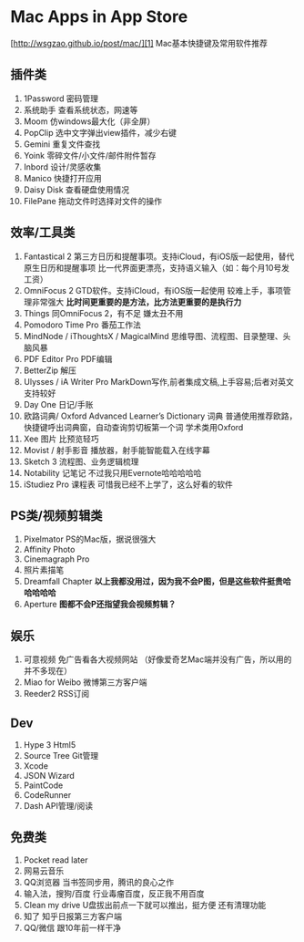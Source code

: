 # Mac Apps in App Store
[http://wsgzao.github.io/post/mac/][1]
Mac基本快捷键及常用软件推荐
## 插件类
1. 1Password
	密码管理
2. 系统助手
	查看系统状态，网速等
3. Moom
	仿windows最大化（非全屏）
4. PopClip
	选中文字弹出view插件，减少右键
5. Gemini
	重复文件查找
6. Yoink
	零碎文件/小文件/邮件附件暂存
7. Inbord
	设计/灵感收集
8. Manico
	 快捷打开应用
9. Daisy Disk
	查看硬盘使用情况
10. FilePane
	拖动文件时选择对文件的操作
## 效率/工具类
1. Fantastical 2
	第三方日历和提醒事项。支持iCloud，有iOS版一起使用，替代原生日历和提醒事项
	比一代界面更漂亮，支持语义输入（如：每个月10号发工资）
2. OmniFocus 2
	GTD软件。支持iCloud，有iOS版一起使用
	较难上手，事项管理非常强大
	**比时间更重要的是方法，比方法更重要的是执行力**
3. Things
	同OmniFocus 2，有不足
	嫌太丑不用
4. Pomodoro Time Pro 
	番茄工作法
5. MindNode / iThoughtsX / MagicalMind
	思维导图、流程图、目录整理、头脑风暴
6. PDF Editor Pro
	PDF编辑
7. BetterZip
	解压
8. Ulysses / iA Writer Pro
	MarkDown写作,前者集成文稿,上手容易;后者对英文支持较好
9. Day One
	日记/手账
10. 欧路词典/ Oxford Advanced Learner’s Dictionary
	词典
	普通使用推荐欧路，快捷键呼出词典窗，自动查询剪切板第一个词
	学术类用Oxford
11. Xee
	图片
	比预览轻巧
12. Movist / 射手影音
	播放器，射手能智能载入在线字幕
13. Sketch 3
	流程图、业务逻辑梳理
14. Notability
	记笔记
	不过我只用Evernote哈哈哈哈哈
15. iStudiez Pro
	课程表
	可惜我已经不上学了，这么好看的软件
## PS类/视频剪辑类
1. Pixelmator
	PS的Mac版，据说很强大
2. Affinity Photo
3. Cinemagraph Pro
4. 照片素描笔
5. Dreamfall Chapter
__以上我都没用过，因为我不会P图，但是这些软件挺贵哈哈哈哈哈__
6. Aperture
__图都不会P还指望我会视频剪辑？__
## 娱乐
1. 可意视频
	免广告看各大视频网站
	（好像爱奇艺Mac端并没有广告，所以用的并不多现在）
2. Miao for Weibo
	微博第三方客户端
3. Reeder2 
	RSS订阅
## Dev
1. Hype 3 
	Html5
2. Source Tree
	Git管理
3. Xcode
4. JSON Wizard
5. PaintCode
6. CodeRunner
7. Dash
	API管理/阅读
## 免费类
1. Pocket
	read later
2. 网易云音乐
3. QQ浏览器
	当书签同步用，腾讯的良心之作
4. 输入法，搜狗/百度
	行业毒瘤百度，反正我不用百度
5. Clean my drive
	U盘拔出前点一下就可以推出，挺方便
	还有清理功能
6. 知了
	知乎日报第三方客户端
7. QQ/微信
	跟10年前一样干净

[1]:	http://wsgzao.github.io/post/mac/